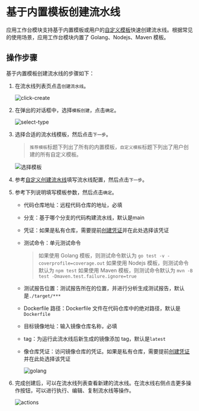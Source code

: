 # 基于内置模板创建流水线

应用工作台模块支持基于内置模板或用户的[自定义模板](../template/custom-template.md)快速创建流水线。根据常见的使用场景，应用工作台模块内置了 Golang、Nodejs、Maven 模板。

## 操作步骤

基于内置模板创建流水线的步骤如下：

1. 在流水线列表页点击`创建流水线`。

    ![click-create](https://docs.daocloud.io/daocloud-docs-images/docs/amamba/images/createpipelinbutton.png)

2. 在弹出的对话框中，选择`模板创建`，点击`确定`。

    ![select-type](https://docs.daocloud.io/daocloud-docs-images/docs/amamba/images/template01.png)

3. 选择合适的流水线模板，然后点击`下一步`。

    > `推荐模板`标题下列出了所有的内置模板，`自定义模板`标题下列出了用户创建的所有自定义模板。

    ![选择模板](https://docs.daocloud.io/daocloud-docs-images/docs/amamba/images/template02.png)

4. 参考[自定义创建流水线](custom.md)填写流水线配置，然后点击`下一步`。

5. 参考下列说明填写模板参数，然后点击`确定`。

    - 代码仓库地址：远程代码仓库的地址，必填
    - 分支：基于哪个分支的代码构建流水线，默认是main
    - 凭证：如果是私有仓库，需要提前[创建凭证](../credential.md)并在此处选择该凭证
    - 测试命令：单元测试命令

        > 如果使用 Golang 模板，则测试命令默认为 `go test -v -coverprofile=coverage.out`
        > 如果使用 Nodejs 模板，则测试命令默认为 `npm test`
        > 如果使用 Maven 模板，则测试命令默认为 `mvn -B test -Dmaven.test.failure.ignore=true`

    - 测试报告位置：测试报告所在的位置，并进行分析生成测试报告，默认是`./target/***`
    - Dockerfile 路径：Dockerfile 文件在代码仓库中的绝对路径，默认是`Dockerfile`
    - 目标镜像地址：输入镜像仓库名称，必填
    - tag：为运行此流水线后新生成的镜像添加 tag，默认是`latest`
    - 像仓库凭证：访问镜像仓库的凭证。如果是私有仓库，需要提前[创建凭证](../credential.md)并在此处选择该凭证

        ![golang](https://docs.daocloud.io/daocloud-docs-images/docs/amamba/images/golang.png)

6. 完成创建后，可以在流水线列表查看新建的流水线。在流水线右侧点击更多操作按钮，可以进行执行、编辑、复制流水线等操作。

    ![actions](https://docs.daocloud.io/daocloud-docs-images/docs/amamba/images/template03.png)
